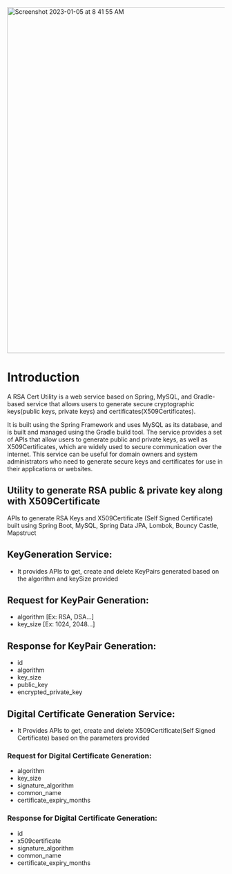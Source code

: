 <img width="800" alt="Screenshot 2023-01-05 at 8 41 55 AM" src="https://user-images.githubusercontent.com/6371078/210693214-36865205-2b85-4949-a9a5-89a648e69259.png">



# Introduction
A RSA Cert Utility is a web service based on Spring, MySQL, and Gradle-based service that allows users to generate secure cryptographic keys(public keys, private keys) and certificates(X509Certificates). 

It is built using the Spring Framework and uses MySQL as its database, and is built and managed using the Gradle build tool. The service provides a set of APIs that allow users to generate public and private keys, as well as X509Certificates, which are widely used to secure communication over the internet. This service can be useful for domain owners and system administrators who need to generate secure keys and certificates for use in their applications or websites.

## Utility to generate RSA public & private key along with X509Certificate
APIs to generate RSA Keys and X509Certificate (Self Signed Certificate) built using Spring Boot, MySQL, Spring Data JPA, Lombok, Bouncy Castle, Mapstruct

## KeyGeneration Service:
* It provides APIs to get, create and delete KeyPairs generated based on the algorithm and keySize provided

## Request for KeyPair Generation:

* algorithm [Ex: RSA, DSA...]
* key_size [Ex: 1024, 2048...]


## Response for KeyPair Generation:
* id
* algorithm 
* key_size
* public_key
* encrypted_private_key

## Digital Certificate Generation Service:
* It Provides APIs to get, create and delete X509Certificate(Self Signed Certificate) based on the parameters provided

### Request for Digital Certificate Generation:
* algorithm
* key_size
* signature_algorithm
* common_name
* certificate_expiry_months


### Response for Digital Certificate Generation:
* id
* x509certificate
* signature_algorithm
* common_name
* certificate_expiry_months
